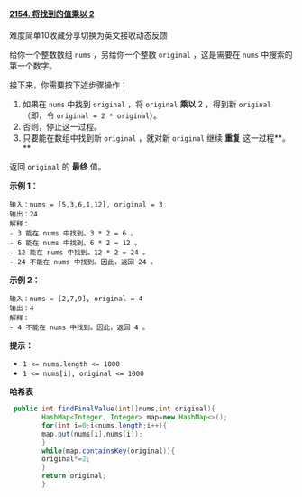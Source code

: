 #### [2154. 将找到的值乘以 2](https://leetcode-cn.com/problems/keep-multiplying-found-values-by-two/)

难度简单10收藏分享切换为英文接收动态反馈

给你一个整数数组 `nums` ，另给你一个整数 `original` ，这是需要在 `nums` 中搜索的第一个数字。

接下来，你需要按下述步骤操作：

1. 如果在 `nums` 中找到 `original` ，将 `original` **乘以** 2 ，得到新 `original`（即，令 `original = 2 * original`）。
2. 否则，停止这一过程。
3. 只要能在数组中找到新 `original` ，就对新 `original` 继续 **重复** 这一过程**。**

返回 `original` 的 **最终** 值。

**示例 1：**

```
输入：nums = [5,3,6,1,12], original = 3
输出：24
解释： 
- 3 能在 nums 中找到。3 * 2 = 6 。
- 6 能在 nums 中找到。6 * 2 = 12 。
- 12 能在 nums 中找到。12 * 2 = 24 。
- 24 不能在 nums 中找到。因此，返回 24 。
```

**示例 2：**

```
输入：nums = [2,7,9], original = 4
输出：4
解释：
- 4 不能在 nums 中找到。因此，返回 4 。
```

**提示：**

- `1 <= nums.length <= 1000`
- `1 <= nums[i], original <= 1000`

**哈希表**

```java
 public int findFinalValue(int[]nums,int original){
        HashMap<Integer, Integer> map=new HashMap<>();
        for(int i=0;i<nums.length;i++){
        map.put(nums[i],nums[i]);
        }
        while(map.containsKey(original)){
        original*=2;
        }
        return original;
        }
```

